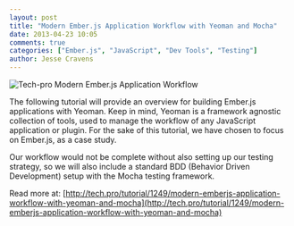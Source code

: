 ```yaml
---
layout: post
title: "Modern Ember.js Application Workflow with Yeoman and Mocha"
date: 2013-04-23 10:05
comments: true
categories: ["Ember.js", "JavaScript", "Dev Tools", "Testing"]
author: Jesse Cravens
---
```


<img class="imgL200" alt="Tech-pro Modern Ember.js Application Workflow" src="http://tpstatic.com/img/usermedia/LgFpf2qDCkGfHlDBR4oGDA/cropped-w220-h220.png">

The following tutorial will provide an overview for building Ember.js applications with Yeoman. Keep in mind, Yeoman is a framework agnostic collection of tools, used to manage the workflow of any JavaScript application or plugin. For the sake of this tutorial, we have chosen to focus on Ember.js, as a case study.

Our workflow would not be complete without also setting up our testing strategy, so we will also include a standard BDD (Behavior Driven Development) setup with the Mocha testing framework.

Read more at: [http://tech.pro/tutorial/1249/modern-emberjs-application-workflow-with-yeoman-and-mocha](http://tech.pro/tutorial/1249/modern-emberjs-application-workflow-with-yeoman-and-mocha)